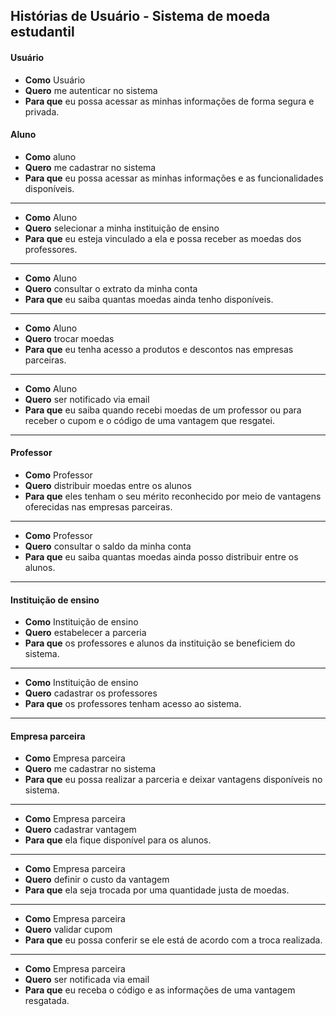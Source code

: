 ## Histórias de Usuário - Sistema de moeda estudantil

#### Usuário

- **Como** Usuário
- **Quero** me autenticar no sistema
- **Para que** eu possa acessar as minhas informações de forma segura e privada.

#### Aluno

- **Como** aluno
- **Quero** me cadastrar no sistema
- **Para que** eu possa acessar as minhas informações e as funcionalidades disponíveis.
   
---

- **Como** Aluno
- **Quero** selecionar a minha instituição de ensino 
- **Para que** eu esteja vinculado a ela e possa receber as moedas dos professores.

---

- **Como** Aluno
- **Quero** consultar o extrato da minha conta
- **Para que** eu saiba quantas moedas ainda tenho disponíveis.

---

- **Como** Aluno
- **Quero** trocar moedas 
- **Para que** eu tenha acesso a produtos e descontos nas empresas parceiras.
  
---

- **Como** Aluno
- **Quero** ser notificado via email
- **Para que** eu saiba quando recebi moedas de um professor ou para receber o cupom e o código de uma vantagem que resgatei.
  
---

#### Professor

- **Como** Professor
- **Quero** distribuir moedas entre os alunos
- **Para que** eles tenham o seu mérito reconhecido por meio de vantagens oferecidas nas empresas parceiras.
  
---

- **Como** Professor
- **Quero** consultar o saldo da minha conta
- **Para que** eu saiba quantas moedas ainda posso distribuir entre os alunos.

---

#### Instituição de ensino

- **Como** Instituição de ensino
- **Quero** estabelecer a parceria
- **Para que** os professores e alunos da instituição se beneficiem do sistema.

---

- **Como** Instituição de ensino
- **Quero** cadastrar os professores
- **Para que** os professores tenham acesso ao sistema.
  
---

#### Empresa parceira

- **Como** Empresa parceira
- **Quero** me cadastrar no sistema
- **Para que** eu possa realizar a parceria e deixar vantagens disponíveis no sistema.

---

- **Como** Empresa parceira
- **Quero** cadastrar vantagem
- **Para que** ela fique disponível para os alunos.

---

- **Como** Empresa parceira
- **Quero** definir o custo da vantagem
- **Para que** ela seja trocada por uma quantidade justa de moedas.

---

- **Como** Empresa parceira
- **Quero** validar cupom
- **Para que** eu possa conferir se ele está de acordo com a troca realizada.

---

- **Como** Empresa parceira
- **Quero** ser notificada via email
- **Para que** eu receba o código e as informações de uma vantagem resgatada.
